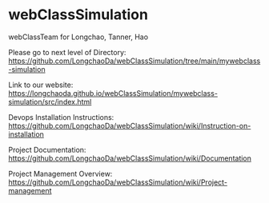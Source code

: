 # webClassSimulation
webClassTeam for Longchao, Tanner, Hao

Please go to next level of Directory: https://github.com/LongchaoDa/webClassSimulation/tree/main/mywebclass-simulation

Link to our website: https://longchaoda.github.io/webClassSimulation/mywebclass-simulation/src/index.html

Devops Installation Instructions: https://github.com/LongchaoDa/webClassSimulation/wiki/Instruction-on-installation

Project Documentation: https://github.com/LongchaoDa/webClassSimulation/wiki/Documentation

Project Management Overview: https://github.com/LongchaoDa/webClassSimulation/wiki/Project-management

